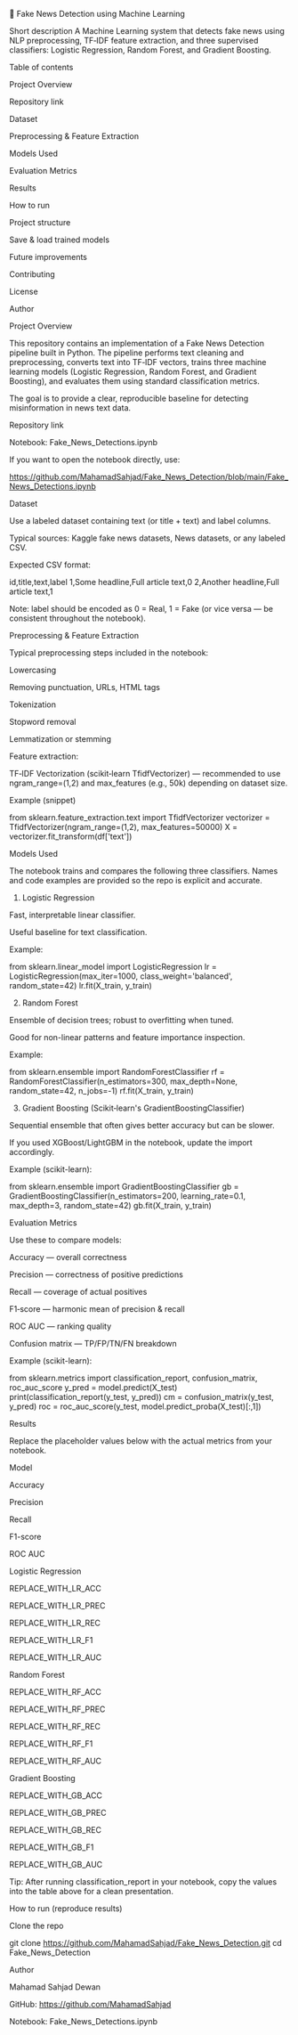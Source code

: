 📰 Fake News Detection using Machine Learning

Short description
A Machine Learning system that detects fake news using NLP preprocessing, TF‑IDF feature extraction, and three supervised classifiers: Logistic Regression, Random Forest, and Gradient Boosting.

Table of contents

Project Overview

Repository link

Dataset

Preprocessing & Feature Extraction

Models Used

Evaluation Metrics

Results

How to run

Project structure

Save & load trained models

Future improvements

Contributing

License

Author

Project Overview

This repository contains an implementation of a Fake News Detection pipeline built in Python. The pipeline performs text cleaning and preprocessing, converts text into TF‑IDF vectors, trains three machine learning models (Logistic Regression, Random Forest, and Gradient Boosting), and evaluates them using standard classification metrics.

The goal is to provide a clear, reproducible baseline for detecting misinformation in news text data.

Repository link

Notebook: Fake_News_Detections.ipynb

If you want to open the notebook directly, use:

https://github.com/MahamadSahjad/Fake_News_Detection/blob/main/Fake_News_Detections.ipynb

Dataset

Use a labeled dataset containing text (or title + text) and label columns.

Typical sources: Kaggle fake news datasets, News datasets, or any labeled CSV.

Expected CSV format:

id,title,text,label
1,Some headline,Full article text,0
2,Another headline,Full article text,1

Note: label should be encoded as 0 = Real, 1 = Fake (or vice versa — be consistent throughout the notebook).

Preprocessing & Feature Extraction

Typical preprocessing steps included in the notebook:

Lowercasing

Removing punctuation, URLs, HTML tags

Tokenization

Stopword removal

Lemmatization or stemming

Feature extraction:

TF‑IDF Vectorization (scikit‑learn TfidfVectorizer) — recommended to use ngram_range=(1,2) and max_features (e.g., 50k) depending on dataset size.

Example (snippet)

from sklearn.feature_extraction.text import TfidfVectorizer
vectorizer = TfidfVectorizer(ngram_range=(1,2), max_features=50000)
X = vectorizer.fit_transform(df['text'])

Models Used

The notebook trains and compares the following three classifiers. Names and code examples are provided so the repo is explicit and accurate.

1) Logistic Regression

Fast, interpretable linear classifier.

Useful baseline for text classification.

Example:

from sklearn.linear_model import LogisticRegression
lr = LogisticRegression(max_iter=1000, class_weight='balanced', random_state=42)
lr.fit(X_train, y_train)

2) Random Forest

Ensemble of decision trees; robust to overfitting when tuned.

Good for non-linear patterns and feature importance inspection.

Example:

from sklearn.ensemble import RandomForestClassifier
rf = RandomForestClassifier(n_estimators=300, max_depth=None, random_state=42, n_jobs=-1)
rf.fit(X_train, y_train)

3) Gradient Boosting (Scikit‑learn's GradientBoostingClassifier)

Sequential ensemble that often gives better accuracy but can be slower.

If you used XGBoost/LightGBM in the notebook, update the import accordingly.

Example (scikit-learn):

from sklearn.ensemble import GradientBoostingClassifier
gb = GradientBoostingClassifier(n_estimators=200, learning_rate=0.1, max_depth=3, random_state=42)
gb.fit(X_train, y_train)

Evaluation Metrics

Use these to compare models:

Accuracy — overall correctness

Precision — correctness of positive predictions

Recall — coverage of actual positives

F1‑score — harmonic mean of precision & recall

ROC AUC — ranking quality

Confusion matrix — TP/FP/TN/FN breakdown

Example (scikit-learn):

from sklearn.metrics import classification_report, confusion_matrix, roc_auc_score
y_pred = model.predict(X_test)
print(classification_report(y_test, y_pred))
cm = confusion_matrix(y_test, y_pred)
roc = roc_auc_score(y_test, model.predict_proba(X_test)[:,1])

Results

Replace the placeholder values below with the actual metrics from your notebook.

Model

Accuracy

Precision

Recall

F1-score

ROC AUC

Logistic Regression

REPLACE_WITH_LR_ACC

REPLACE_WITH_LR_PREC

REPLACE_WITH_LR_REC

REPLACE_WITH_LR_F1

REPLACE_WITH_LR_AUC

Random Forest

REPLACE_WITH_RF_ACC

REPLACE_WITH_RF_PREC

REPLACE_WITH_RF_REC

REPLACE_WITH_RF_F1

REPLACE_WITH_RF_AUC

Gradient Boosting

REPLACE_WITH_GB_ACC

REPLACE_WITH_GB_PREC

REPLACE_WITH_GB_REC

REPLACE_WITH_GB_F1

REPLACE_WITH_GB_AUC

Tip: After running classification_report in your notebook, copy the values into the table above for a clean presentation.

How to run (reproduce results)

Clone the repo

git clone https://github.com/MahamadSahjad/Fake_News_Detection.git
cd Fake_News_Detection


Author

Mahamad Sahjad Dewan

GitHub: https://github.com/MahamadSahjad

Notebook: Fake_News_Detections.ipynb

